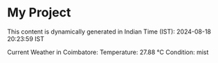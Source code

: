 # My Project

This content is dynamically generated in Indian Time (IST): 2024-08-18 20:23:59 IST


Current Weather in Coimbatore:
Temperature: 27.88 °C
Condition: mist
